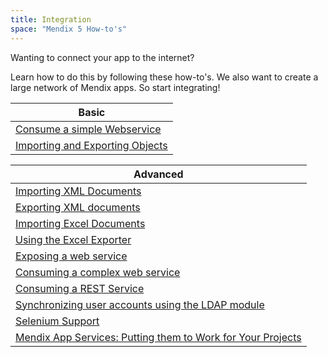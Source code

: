 ```yaml
---
title: Integration
space: "Mendix 5 How-to's"
---
```


Wanting to connect your app to the internet?

Learn how to do this by following these how-to's. We also want to create a large network of Mendix apps. So start integrating!

| Basic
| ------------------------------------------------------------------------------------------------------------------------------------------
| [Consume a simple Webservice](consuming-a-simple-web-service)
| [Importing and Exporting Objects](importing-and-exporting-objects)

| Advanced
| ------------------------------------------------------------------------------------------------------------------------------------------
| [Importing XML Documents](importing-xml-documents)
| [Exporting XML documents](exporting-xml-documents)
| [Importing Excel Documents](importing-excel-documents)
| [Using the Excel Exporter](using-the-excel-exporter)
| [Exposing a web service](exposing-a-web-service)
| [Consuming a complex web service](consuming-a-complex-web-service)
| [Consuming a REST Service](consuming-a-rest-service)
| [Synchronizing user accounts using the LDAP module](synchronizing-user-accounts-using-the-ldap-module)
| [Selenium Support](selenium-support)
| [Mendix App Services: Putting them to Work for Your Projects](http://www.mendix.com/videos/mendix-app-services-putting-work-projects-pieter-van-balen-mendix-developer/)
